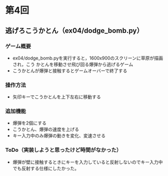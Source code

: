 # 第4回
## 逃げろこうかとん（ex04/dodge_bomb.py）
### ゲーム概要
- ex04/dodge_bomb.pyを実行すると，1600x900のスクリーンに草原が描画され，こう
かとんを移動させ飛び回る爆弾から逃げるゲーム
- こうかとんが爆弾と接触するとゲームオーバーで終了する
### 操作方法
- 矢印キーでこうかとんを上下左右に移動する
### 追加機能
- 爆弾を2個にする
- こうかとん、爆弾の速度を上げる
- キー入力中のみ爆弾の動きを変化、変速させる
### ToDo（実装しようと思ったけど時間がなかった）
- 爆弾が壁に接触するときにキーを入力していると反射しないのでキー入力中でも反射する仕様にしたかった。